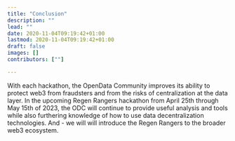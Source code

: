 ```yaml
---
title: "Conclusion"
description: ""
lead: ""
date: 2020-11-04T09:19:42+01:00
lastmod: 2020-11-04T09:19:42+01:00
draft: false
images: []
contributors: [""]

---
```



With each hackathon, the OpenData Community improves its ability to protect web3 from fraudsters and from the risks of centralization at the data layer. In the upcoming Regen Rangers hackathon from April 25th through May 15th of 2023, the ODC will continue to provide useful analysis and tools while also furthering knowledge of how to use data decentralization technologies.  And - we will will introduce the Regen Rangers to the broader web3 ecosystem.  

